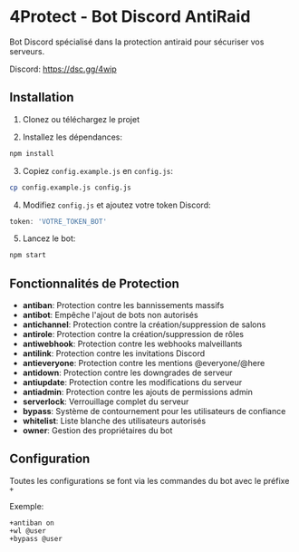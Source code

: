 # 4Protect - Bot Discord AntiRaid

Bot Discord spécialisé dans la protection antiraid pour sécuriser vos serveurs.

Discord: https://dsc.gg/4wip

## Installation

1. Clonez ou téléchargez le projet

2. Installez les dépendances:
```bash
npm install
```

3. Copiez `config.example.js` en `config.js`:
```bash
cp config.example.js config.js
```

4. Modifiez `config.js` et ajoutez votre token Discord:
```javascript
token: 'VOTRE_TOKEN_BOT'
```

5. Lancez le bot:
```bash
npm start
```

## Fonctionnalités de Protection

- **antiban**: Protection contre les bannissements massifs
- **antibot**: Empêche l'ajout de bots non autorisés
- **antichannel**: Protection contre la création/suppression de salons
- **antirole**: Protection contre la création/suppression de rôles
- **antiwebhook**: Protection contre les webhooks malveillants
- **antilink**: Protection contre les invitations Discord
- **antieveryone**: Protection contre les mentions @everyone/@here
- **antidown**: Protection contre les downgrades de serveur
- **antiupdate**: Protection contre les modifications du serveur
- **antiadmin**: Protection contre les ajouts de permissions admin
- **serverlock**: Verrouillage complet du serveur
- **bypass**: Système de contournement pour les utilisateurs de confiance
- **whitelist**: Liste blanche des utilisateurs autorisés
- **owner**: Gestion des propriétaires du bot

## Configuration

Toutes les configurations se font via les commandes du bot avec le préfixe `+`

Exemple:
```
+antiban on
+wl @user
+bypass @user
``` 
